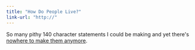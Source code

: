 ```yaml
---
title: "How Do People Live?"
link-url: "http://"
---
```

<p>So many pithy 140 character statements I could be making and yet there's <a href="https://chrisenns.com/2011/03/08/giving-up-twitter-for-lent/">nowhere to make them anymore</a>.</p>
